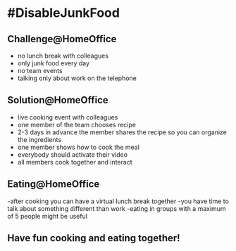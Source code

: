 
# #DisableJunkFood

## Challenge@HomeOffice
- no lunch break with colleagues
- only junk food every day
- no team events
- talking only about work on the telephone

## Solution@HomeOffice
- live cooking event with colleagues
- one member of the team chooses recipe
- 2-3 days in advance the member shares the recipe so you can organize the ingredients
- one member shows how to cook the meal
- everybody should activate their video
- all members cook together and interact

## Eating@HomeOffice
-after cooking you can have a virtual lunch break together
-you have time to talk about something different than work
-eating in groups with a maximum of 5 people might be useful

## Have fun cooking and eating together!
